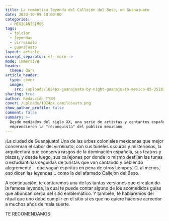 ```yaml
---
title: La romántica leyenda del Callejón del Beso, en Guanajuato
date: 2023-10-09 18:00:00
categories:
  - MEXICANISIMOS
tags:
  - folclor
  - leyendas
  - virreinato
  - guanajuato
layout: article
excerpt_separator: <!--more-->
mode: immersive
header:
  theme: dark
article_header:
  type: cover
  image:
    src: /uploads/1024px-guanajuato-by-night-guanajuato-mexico-05-25281946878.jpeg
sharing: true
author: Redacción TYSM
cover: /uploads/1024px-camilosesto.png
show_author_profile: false
comment: false
summary: >-
  Desde mediados del siglo XX, una serie de artistas y cantantes españoles
  emprendieron la "reconquista" del público mexicano
---
```

¡La ciudad de Guanajuato! Una de las urbes coloniales mexicanas que mejor conservan el sabor del virreinato, con sus túneles oscuros y misteriosos, la arquitectura que conserva rasgos de la dominación española, sus teatros y plazas, y desde luego, sus callejones por donde lo mismo desfilan las tunas o estudiantinas seguidas de turistas que van cantando y bebiendo alegremente— que vagan espíritus en pena de otros tiempos. O, al menos, eso dicen las leyendas… como la del afamado Callejón del Beso.

A continuación, te contaremos una de las tantas versiones que circulan de la famosa leyenda, la cual te puede contar alguno de los acomedidos guías que abundan cerca del sitio emblemático. Y también, te hablaremos del ritual que uno debe cumplir en el sitio si es que no quiere hacerse acreedor a muchos años de mala suerte.

TE RECOMENDAMOS: